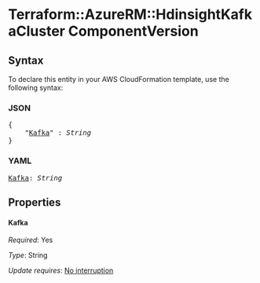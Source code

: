 # Terraform::AzureRM::HdinsightKafkaCluster ComponentVersion

## Syntax

To declare this entity in your AWS CloudFormation template, use the following syntax:

### JSON

<pre>
{
    "<a href="#kafka" title="Kafka">Kafka</a>" : <i>String</i>
}
</pre>

### YAML

<pre>
<a href="#kafka" title="Kafka">Kafka</a>: <i>String</i>
</pre>

## Properties

#### Kafka

_Required_: Yes

_Type_: String

_Update requires_: [No interruption](https://docs.aws.amazon.com/AWSCloudFormation/latest/UserGuide/using-cfn-updating-stacks-update-behaviors.html#update-no-interrupt)

